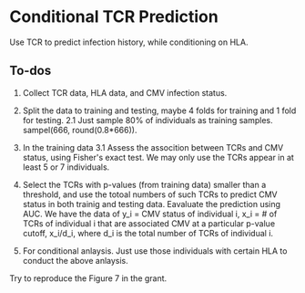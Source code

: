 # Conditional TCR Prediction

Use TCR to predict infection history, while conditioning on HLA. 

## To-dos

1. Collect TCR data, HLA data, and CMV infection status.
   
2. Split the data to training and testing, maybe 4 folds for training and 1 fold for testing.
   2.1 Just sample 80% of individuals as training samples. sampel(666, round(0.8*666)).
   
3. In the training data
   3.1 Assess the assocition between TCRs and CMV status, using Fisher's exact test. We may only use the TCRs appear in at least 5 or 7 individuals. 

4. Select the TCRs with p-values (from training data) smaller than a threshold, and use the totoal numbers of such TCRs to predict CMV status in both trainig and testing data. Eavaluate the prediction using AUC. We have the data of y_i = CMV status of individual i, x_i = # of TCRs of individual i that are associated CMV at a particular p-value cutoff, x_i/d_i, where d_i is the total number of TCRs of individual i.
   
5. For conditional anlaysis. Just use those individuals with certain HLA to conduct the above anlaysis.

Try to reproduce the Figure 7 in the grant. 
   
